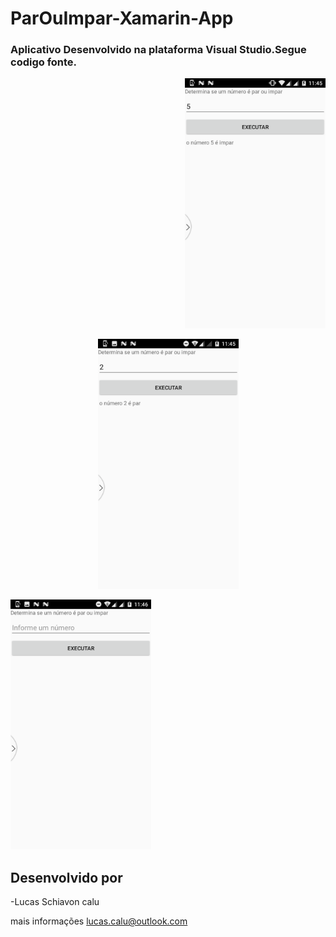 # ParOuImpar-Xamarin-App

<h3>

Aplicativo Desenvolvido na plataforma Visual Studio.Segue codigo fonte.

</h3>

<p align="right">
    <img src="https://github.com/lucascalu/ParOuImpar-Xamarin-App/blob/master/Screenshot_20200402-114519.png"height="400"/>


<p align="center">
    <img src="https://github.com/lucascalu/ParOuImpar-Xamarin-App/blob/master/Screenshot_20200402-114557.png"height="400"/>


<p align="left">
    <img src="https://github.com/lucascalu/ParOuImpar-Xamarin-App/blob/master/Screenshot_20200402-114638.png"height="400"/>
</p>





## Desenvolvido por
-Lucas Schiavon calu    

mais informações lucas.calu@outlook.com

